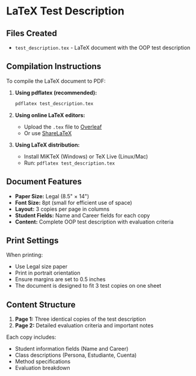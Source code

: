 # LaTeX Test Description

## Files Created
- `test_description.tex` - LaTeX document with the OOP test description

## Compilation Instructions

To compile the LaTeX document to PDF:

1. **Using pdflatex (recommended):**
   ```bash
   pdflatex test_description.tex
   ```

2. **Using online LaTeX editors:**
   - Upload the `.tex` file to [Overleaf](https://www.overleaf.com/)
   - Or use [ShareLaTeX](https://www.sharelatex.com/)

3. **Using LaTeX distribution:**
   - Install MiKTeX (Windows) or TeX Live (Linux/Mac)
   - Run: `pdflatex test_description.tex`

## Document Features

- **Paper Size:** Legal (8.5" × 14")
- **Font Size:** 8pt (small for efficient use of space)
- **Layout:** 3 copies per page in columns
- **Student Fields:** Name and Career fields for each copy
- **Content:** Complete OOP test description with evaluation criteria

## Print Settings

When printing:
- Use Legal size paper
- Print in portrait orientation
- Ensure margins are set to 0.5 inches
- The document is designed to fit 3 test copies on one sheet

## Content Structure

1. **Page 1:** Three identical copies of the test description
2. **Page 2:** Detailed evaluation criteria and important notes

Each copy includes:
- Student information fields (Name and Career)
- Class descriptions (Persona, Estudiante, Cuenta)
- Method specifications
- Evaluation breakdown

